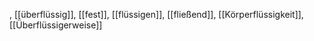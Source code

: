 , [[überflüssig]], [[fest]], [[flüssigen]], [[fließend]], [[Körperflüssigkeit]], [[Überflüssigerweise]]